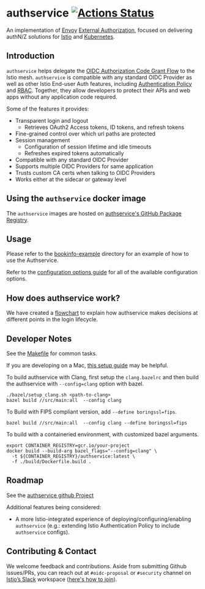 # authservice [![Actions Status](https://github.com/istio-ecosystem/authservice/workflows/Master%20Commit/badge.svg)](https://github.com/istio-ecosystem/authservice/actions)
An implementation of [Envoy](https://envoyproxy.io) [External Authorization](https://www.envoyproxy.io/docs/envoy/latest/configuration/http/http_filters/ext_authz_filter),
focused on delivering authN/Z solutions for [Istio](https://istio.io) and [Kubernetes](https://kubernetes.io).

## Introduction
`authservice` helps delegate the [OIDC Authorization Code Grant Flow](https://openid.net/specs/openid-connect-core-1_0.html#CodeFlowAuth)
to the Istio mesh. `authservice` is compatible with any standard OIDC Provider as well as other Istio End-user Auth features,
including [Authentication Policy](https://istio.io/docs/tasks/security/authn-policy/) and [RBAC](https://istio.io/docs/tasks/security/rbac-groups/).
Together, they allow developers to protect their APIs and web apps without any application code required.

Some of the features it provides:
- Transparent login and logout
  - Retrieves OAuth2 Access tokens, ID tokens, and refresh tokens
- Fine-grained control over which url paths are protected 
- Session management
  - Configuration of session lifetime and idle timeouts
  - Refreshes expired tokens automatically
- Compatible with any standard OIDC Provider
- Supports multiple OIDC Providers for same application
- Trusts custom CA certs when talking to OIDC Providers
- Works either at the sidecar or gateway level

## Using the `authservice` docker image
The `authservice` images are hosted on [authservice's GitHub Package Registry](https://github.com/istio-ecosystem/authservice/packages).

## Usage
Please refer to the [bookinfo-example](./bookinfo-example) directory for an example of how to use the Authservice.

Refer to the [configuration options guide](docs/README.md) for all of the available configuration options.

## How does authservice work?
We have created a [flowchart](https://miro.com/app/board/o9J_kvus6b4=/) to explain how authservice makes decisions at different points in the login lifecycle. 

## Developer Notes
See the [Makefile](Makefile) for common tasks.

If you are developing on a Mac, [this setup guide](https://github.com/istio-ecosystem/authservice/wiki/Setting-up-CLion-on-MacOS-for-Authservice-development) may be helpful.

To build authservice with Clang, first setup the `clang.bazelrc` and then build the authservice with `--config=clang` option with bazel.

```
./bazel/setup_clang.sh <path-to-clang>
bazel build //src/main:all  --config clang
```

To Build with FIPS compliant version, add `--define boringssl=fips`.

```
bazel build //src/main:all  --config clang --define boringssl=fips
```

To build with a containeried environment, with customized bazel arguments.

```
export CONTAINER_REGISTRY=gcr.io/your-project
docker build --build-arg bazel_flags="--config=clang" \
  -t ${CONTAINER_REGISTRY}/authservice:latest \
  -f ./build/Dockerfile.build .
```

## Roadmap
See the [authservice github Project](https://github.com/istio-ecosystem/authservice/projects/1)

Additional features being considered:
 - A more Istio-integrated experience of deploying/configuring/enabling `authservice` 
 (e.g.: extending Istio Authentication Policy to include `authservice` configs).  
 
## Contributing & Contact
We welcome feedback and contributions. Aside from submitting Github issues/PRs, you can reach out at `#oidc-proposal` 
or `#security` channel on [Istio’s Slack](https://istio.slack.com/) workspace 
([here's how to join](https://istio.io/about/community/join/)).
